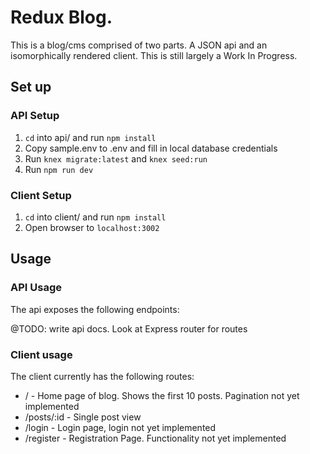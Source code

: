 # Redux Blog.
This is a blog/cms comprised of two parts. A JSON api and an isomorphically rendered client.
This is still largely a Work In Progress.

## Set up

### API Setup
1.  `cd` into api/ and run `npm install`
2. Copy sample.env to .env and fill in local database credentials
3. Run `knex migrate:latest` and `knex seed:run`
4. Run `npm run dev`

### Client Setup
1. `cd` into client/ and run `npm install`
2. Open browser to `localhost:3002`

## Usage

### API Usage
The api exposes the following endpoints:

@TODO: write api docs. Look at Express router for routes

### Client usage
The client currently has the following routes:
* / - Home page of blog. Shows the first 10 posts. Pagination not yet implemented
* /posts/:id - Single post view
* /login - Login page, login not yet implemented
* /register - Registration Page. Functionality not yet implemented